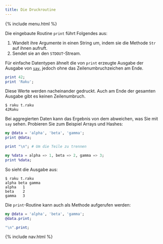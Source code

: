 ```yaml
---
title: Die Druckroutine
---
```


{% include menu.html %}

Die eingebaute Routine `print` führt Folgendes aus:

1. Wandelt ihre Argumente in einen String um, indem sie die Methode `Str` auf ihnen aufruft.
1. Sendet sie an den `STDOUT`-Stream.

Für einfache Datentypen ähnelt die von `print` erzeugte Ausgabe der Ausgabe von [`say`](../say), jedoch ohne das Zeilenumbruchzeichen am Ende.

```raku
print 42;
print 'Raku';
```

Diese Werte werden nacheinander gedruckt. Auch am Ende der gesamten Ausgabe gibt es keinen Zeilenumbruch.

```console
$ raku t.raku
42Raku
```

Bei aggregierten Daten kann das Ergebnis von dem abweichen, was Sie mit `say` sehen. Probieren Sie zum Beispiel Arrays und Hashes:

```raku
my @data = 'alpha', 'beta', 'gamma';
print @data;

print "\n"; # Um die Teile zu trennen

my %data = alpha => 1, beta => 2, gamma => 3;
print %data;
```

So sieht die Ausgabe aus:

```console
$ raku t.raku
alpha beta gamma
alpha	1
beta	2
gamma	3
```

Die `print`-Routine kann auch als Methode aufgerufen werden:

```raku
my @data = 'alpha', 'beta', 'gamma';
@data.print;

"\n".print;
```

{% include nav.html %}